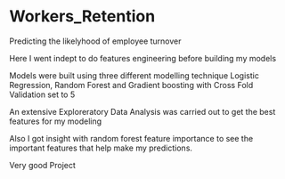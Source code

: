# Workers_Retention
Predicting the likelyhood of employee turnover

Here I went indept to do features engineering before building my models  

Models were built using three different modelling technique Logistic Regression, Random Forest and Gradient boosting with Cross Fold Validation set to 5 

An extensive Exploreratory Data Analysis was carried out to get the best features for my modeling 

Also I got insight with random forest feature importance to see the important features that help make my predictions. 

Very good Project 

